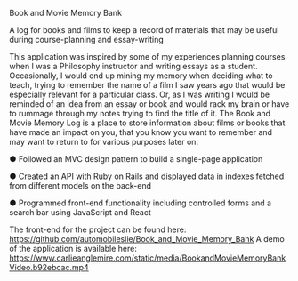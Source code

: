 Book and Movie Memory Bank

A log for books and films to keep a record of materials that may be useful during course-planning and essay-writing

This application was inspired by some of my experiences planning courses when I was a Philosophy instructor and writing essays as a student. Occasionally, I would end up mining my memory when deciding what to teach, trying to remember the name of a film I saw years ago that would be especially relevant for a particular class. Or, as I was writing I would be reminded of an idea from an essay or book and would rack my brain or have to rummage through my notes trying to find the title of it. The Book and Movie Memory Log is a place to store information about films or books that have made an impact on you, that you know you want to remember and may want to return to for various purposes later on.

● Followed an MVC design pattern to build a single-page application

● Created an API with Ruby on Rails and displayed data in indexes fetched from different models on the back-end

● Programmed front-end functionality including controlled forms and a search bar using JavaScript and React

The front-end for the project can be found here: https://github.com/automobileslie/Book_and_Movie_Memory_Bank
A demo of the application is available here: https://www.carlieanglemire.com/static/media/BookandMovieMemoryBankVideo.b92ebcac.mp4

